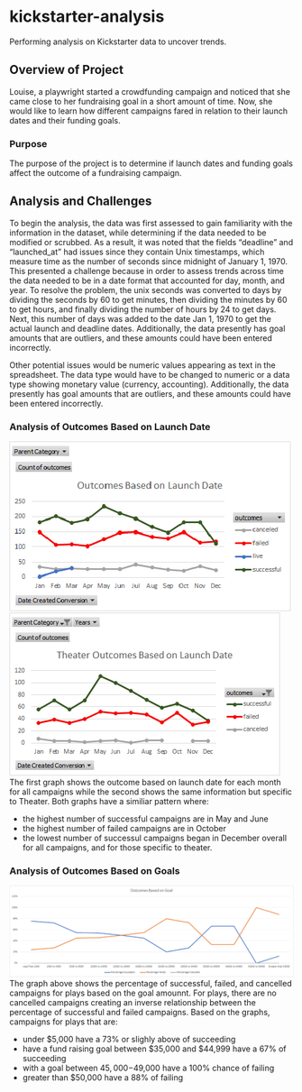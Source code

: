 # kickstarter-analysis
Performing analysis on Kickstarter data to uncover trends.
## Overview of Project
Louise, a playwright started a crowdfunding campaign and noticed that she came close to her fundraising goal in a short amount of time. Now, she would like to learn how different campaigns fared in relation to their launch dates and their funding goals.
### Purpose
The purpose of the project is to determine if launch dates and funding goals affect the outcome of a fundraising campaign.
## Analysis and Challenges
To begin the analysis, the data was first assessed to gain familiarity with the information in the dataset, while determining if the data needed to be modified or scrubbed. As a result, it was noted that the fields “deadline” and “launched_at” had issues since they contain Unix timestamps, which measure time as the number of seconds since midnight of January 1, 1970. This presented a challenge because in order to assess trends across time the data needed to be in a date format that accounted for day, month, and year. To resolve the problem, the unix seconds was converted to days by dividing the seconds by 60 to get minutes, then dividing the minutes by 60 to get hours, and finally dividing the number of hours by 24 to get days. Next, this number of days was added to the date Jan 1, 1970 to get the actual launch and deadline dates. Additionally, the data presently has goal amounts that are outliers, and these amounts could have been entered incorrectly. 

Other potential issues would be numeric values appearing as text in the spreadsheet. The data type would have to be changed to numeric or a data type showing monetary value (currency, accounting). Additionally, the data presently has goal amounts that are outliers, and these amounts could have been entered incorrectly.
### Analysis of Outcomes Based on Launch Date
![image_name](https://github.com/Mugunthan24/kickstarter-analysis/blob/main/resources/Outcomes%20Based%20on%20Launch%20Date.png)
![image_name](https://github.com/Mugunthan24/kickstarter-analysis/blob/main/resources/Theater_Outcomes_vs_Launch.png)
The first graph shows the outcome based on launch date for each month for all campaigns while the second shows the same information but specific to Theater. Both graphs have a similiar pattern where: 
- the highest number of successful campaigns are in May and June
- the highest number of failed campaigns are in October
- the lowest number of successul campaigns began in December overall for all campaigns, and for those specific to theater.
### Analysis of Outcomes Based on Goals
![image_name](https://github.com/Mugunthan24/kickstarter-analysis/blob/main/resources/Outcomes_vs_Goals.png)
The graph above shows the percentage of successful, failed, and cancelled campaigns for plays based on the goal amounnt. For plays, there are no cancelled campaigns creating an inverse relationship between the percentage of successful and failed campaigns. Based on the graphs, campaigns for plays that are:
- under $5,000 have a 73% or slighly above of succeeding
- have a fund raising goal between $35,000 and $44,999 have a 67% of succeeding
- with a goal between $45,000-$49,000 have a 100% chance of failing
- greater than $50,000 have a 88% of failing
